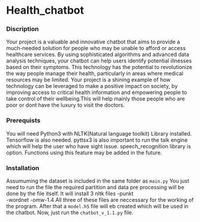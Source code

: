 # **Health_chatbot**
### **Discription**
Your project is a valuable and innovative chatbot that aims to provide a much-needed solution for people who may be unable to afford or access healthcare services. By using sophisticated algorithms and advanced data analysis techniques, your chatbot can help users identify potential illnesses based on their symptoms. This technology has the potential to revolutionize the way people manage their health, particularly in areas where medical resources may be limited. Your project is a shining example of how technology can be leveraged to make a positive impact on society, by improving access to critical health information and empowering people to take control of their wellbeing.This will help mainly those people who are poor or dont have the luxury to visit the doctors.

### **Prerequists**
You will need Python3 with  NLTK(Natural language toolkit) Library installed.
Tensorflow is also needed.
pyttsx3 is also important to run the talk engine which will help the user who have sight issue.
speech_recognition library is option. Functions using this feature may be added in the future.

### **Installation**
Assumuming the dataset is included in the same folder as `main.py` 
You just need to run the file the required partition and data pre processing will be done by the file itself.
It will install 3 nltk files 
  -punkt  
  -wordnet
  -omw-1.4
All three of these files are neccessary for the working of the program.
After that a `model.h5` file will eb created which will be used in the chatbot.
Now, just run the `chatbot_v_1.1.py` file.
